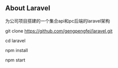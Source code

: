 ## About Laravel

为公司项目搭建的一个集合api和pc后端的laravel架构

git clone https://github.com/gengpengfei/laravel.git

cd laravel

npm install

npm start